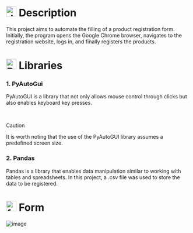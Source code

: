 # <img src="https://github.com/user-attachments/assets/caabfdf0-0f9e-44a3-8200-c6579fe87887" alt="description icon" width="28"> Description
This project aims to automate the filling of a product registration form. Initially, the program opens the Google Chrome browser, navigates to the registration website, logs in, and finally registers the products.

# <img src="https://github.com/user-attachments/assets/8a0d6814-3aff-423b-b537-abfe0c3e2c81" alt="Python icon" width="28"> Libraries
### 1. PyAutoGui
PyAutoGUI is a library that not only allows mouse control through clicks but also enables keyboard key presses.

<br>

> [!CAUTION]
> It is worth noting that the use of the PyAutoGUI library assumes a predefined screen size.

### 2. Pandas
Pandas is a library that enables data manipulation similar to working with tables and spreadsheets. In this project, a .csv file was used to store the data to be registered.

# <img src="https://github.com/user-attachments/assets/b415781b-d6ac-435c-824a-2d563483e836" alt="form icon" width="28"> Form
![image](https://github.com/user-attachments/assets/2ff383af-245d-4336-addb-d303615a5834)
